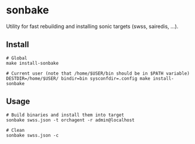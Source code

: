 # sonbake

Utility for fast rebuilding and installing sonic targets (swss, sairedis, ...).

## Install
```
# Global
make install-sonbake

# Current user (note that /home/$USER/bin should be in $PATH variable)
DESTDIR=/home/$USER/ bindir=bin sysconfdir=.config make install-sonbake
```

## Usage
```
# Build binaries and install them into target
sonbake swss.json -t orchagent -r admin@localhost

# Clean
sonbake swss.json -c
```